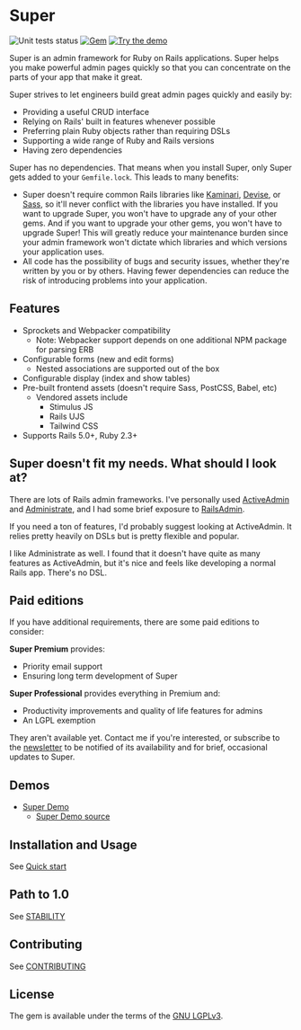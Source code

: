 # Super

![Unit tests status](https://github.com/zachahn/super/workflows/Unit%20tests/badge.svg?branch=master)
[![Gem](https://img.shields.io/gem/v/super)][gem]
[![Try the demo](https://img.shields.io/badge/try-demo-blue)][super_demo]


Super is an admin framework for Ruby on Rails applications. Super helps you make
powerful admin pages quickly so that you can concentrate on the parts of your
app that make it great.

Super strives to let engineers build great admin pages quickly and easily by:

* Providing a useful CRUD interface
* Relying on Rails' built in features whenever possible
* Preferring plain Ruby objects rather than requiring DSLs
* Supporting a wide range of Ruby and Rails versions
* Having zero dependencies


Super has no dependencies. That means when you install Super, only Super gets
added to your `Gemfile.lock`. This leads to many benefits:

* Super doesn't require common Rails libraries like [Kaminari][Kaminari],
  [Devise][Devise], or [Sass][Sass], so it'll never conflict with the libraries
  you have installed. If you want to upgrade Super, you won't have to upgrade
  any of your other gems. And if you want to upgrade your other gems, you won't
  have to upgrade Super! This will greatly reduce your maintenance burden since
  your admin framework won't dictate which libraries and which versions your
  application uses.
* All code has the possibility of bugs and security issues, whether they're
  written by you or by others. Having fewer dependencies can reduce the risk of
  introducing problems into your application.


## Features

* Sprockets and Webpacker compatibility
    * Note: Webpacker support depends on one additional NPM package for parsing
      ERB
* Configurable forms (new and edit forms)
    * Nested associations are supported out of the box
* Configurable display (index and show tables)
* Pre-built frontend assets (doesn't require Sass, PostCSS, Babel, etc)
    * Vendored assets include
        * Stimulus JS
        * Rails UJS
        * Tailwind CSS
* Supports Rails 5.0+, Ruby 2.3+


## Super doesn't fit my needs. What should I look at?

There are lots of Rails admin frameworks. I've personally used
[ActiveAdmin][ActiveAdmin] and [Administrate][Administrate], and I had some
brief exposure to [RailsAdmin][RailsAdmin].

If you need a ton of features, I'd probably suggest looking at ActiveAdmin. It
relies pretty heavily on DSLs but is pretty flexible and popular.

I like Administrate as well. I found that it doesn't have quite as many features
as ActiveAdmin, but it's nice and feels like developing a normal Rails app.
There's no DSL.


## Paid editions

If you have additional requirements, there are some paid editions to consider:

**Super Premium** provides:

* Priority email support
* Ensuring long term development of Super

**Super Professional** provides everything in Premium and:

* Productivity improvements and quality of life features for admins
* An LGPL exemption

They aren't available yet. Contact me if you're interested, or subscribe to the
[newsletter][newsletter] to be notified of its availability and for brief,
occasional updates to Super.


## Demos

* [Super Demo][super_demo]
    * [Super Demo source][super_demo_source]


## Installation and Usage

See [Quick start](./docs/quick_start.md)


## Path to 1.0

See [STABILITY](./STABILITY.md)


## Contributing

See [CONTRIBUTING](./CONTRIBUTING.md)


## License

The gem is available under the terms of the [GNU LGPLv3](./LICENSE).


[gem]: https://rubygems.org/gems/super
[Administrate]: https://github.com/thoughtbot/administrate
[ActiveAdmin]: https://github.com/activeadmin/activeadmin
[RailsAdmin]: https://github.com/sferik/rails_admin
[Kaminari]: https://github.com/kaminari/kaminari
[Devise]: https://github.com/heartcombo/devise
[Sass]: https://github.com/sass/sassc-ruby
[newsletter]: https://tinyletter.com/zachahn
[super_demo]: https://demo-super.herokuapp.com/admin/members
[super_demo_source]: https://github.com/zachahn/super_demo
